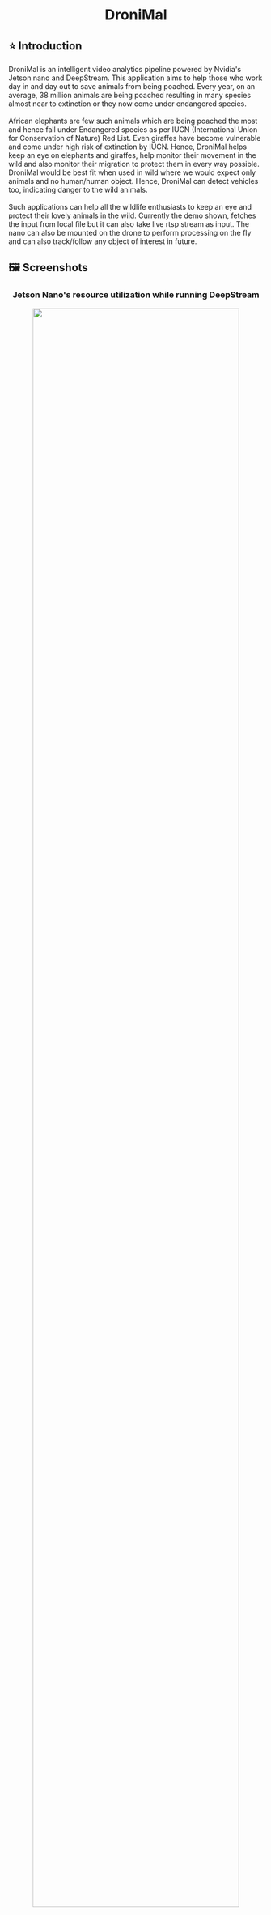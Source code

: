 <h1 align="center">DroniMal</h1>

## :star: Introduction
DroniMal is an intelligent video analytics pipeline powered by Nvidia's Jetson nano and DeepStream. This application aims to help those who work day in and day out to save animals from being poached. Every year, on an average, 38 million animals are being poached resulting in many species almost near to extinction or they now come under endangered species.<br><br>
African elephants are few such animals which are being poached the most and hence fall under Endangered species as per IUCN (International Union for Conservation of Nature) Red List. Even giraffes have become vulnerable and come under high risk of extinction by IUCN. Hence, DroniMal helps keep an eye on elephants and giraffes, help monitor their movement in the wild and also monitor their migration to protect them in every way possible. DroniMal would be best fit when used in wild where we would expect only animals and no human/human object. Hence, DroniMal can detect vehicles too, indicating danger to the wild animals.<br><br>
Such applications can help all the wildlife enthusiasts to keep an eye and protect their lovely animals in the wild.
Currently the demo shown, fetches the input from local file but it can also take live rtsp stream as input. The nano can also be mounted on the drone to perform processing on the fly and can also track/follow any object of interest in future.

## :framed_picture: Screenshots

<center>
    <h3>Jetson Nano's resource utilization while running DeepStream</h2>
    <img src="https://github.com/SahilChachra/Wildlife-rescuer/blob/main/assets/jtop_ss_1.png" style="width:90%;height:90%;">
    <h3>FPS while running DeepStream with 4 input streams</h3>
    <img src="https://github.com/SahilChachra/Wildlife-rescuer/blob/main/assets/deepstream_fps.jpg" style="width:70%;height:70%;">
</center>

## :hammer_and_wrench: Installing requirements and running the repo
We will be using Jetpack 4.5 and <b>NOT</b> Jetpack 4.6 (has TensorRT 7) as 4.5 comes with TensorRT 6 which is supported by current implementation of YoloV5 models.
<ol>
    <li>Set up your Jetson by following the steps here :  <a href="https://developer.nvidia.com/jetpack-sdk-451-archive">Installing Jetpack</a></li>
    <li>Increase swap size : <a href="https://www.youtube.com/watch?v=uvU8AXY1170">Video</a></li>
    <li>To install DeepStream, follow this <a href="https://docs.nvidia.com/metropolis/deepstream/5.1/dev-guide/text/DS_Quickstart.html#jetson-setup">documentation</a></li>
    <li>Now, clone this repo and paste it in deepstream/sources : <b><i>cp -r ./deepstream_yolo_wildlife /opt/nvidia/deepstream/deepstream-5.1/sources/</b></i></li>
    <li>Run this to compile the lib : <b><i>CUDA_VER=10.2 make -C nvdsinfer_custom_impl_Yolo</b></i></li>
    <li>Now, inside deepstream_yolo_wildlife, run this command <b><i>deepstream-app -c deepstream_app_config.txt</b></i>
</ol>

If you are interested in converting your custom trained YoloV5 model to TensorRT and run it using DeepStream, follow [this](https://sahilchachra.medium.com/run-yolov5s-with-tensorrt-and-deepstream-on-nvidia-jetson-nano-8c888a2f0eae) blog to DIY.

<center>
    <img src="https://github.com/SahilChachra/Wildlife-rescuer/blob/main/assets/nano.jpeg" style="width:70%;height:70%;">
</center>

## :dizzy: References
Dataset : [Lila - Conservation Drones](https://lila.science/datasets/conservationdrones) <br>
Object detection model : [YoloV5](https://github.com/ultralytics/yolov5) <br>
TensorRT : [YoloV5](https://github.com/wang-xinyu/tensorrtx/tree/master/yolov5) <br>
DeepStream : [5.1](https://docs.nvidia.com/metropolis/deepstream/5.1/dev-guide/index.html) <br>

## :hammer_and_wrench: Extras

This work can be extended by adding more classes to detect. One can also add tracking mechanism to help track the objects across multiple videos. Further more, a Jetson nano can be mounted on the drone and can help perform video analytics live!
